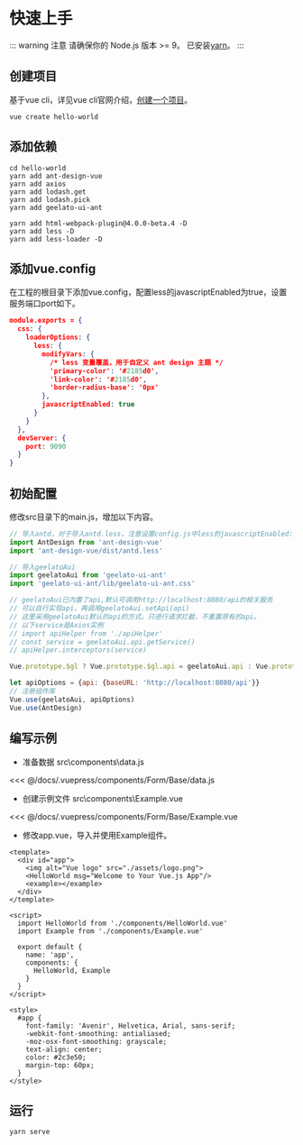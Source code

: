 # 快速上手
::: warning 注意
请确保你的 Node.js 版本 >= 9。
已安装[yarn](https://www.yarnpkg.com/zh-Hant/docs/install)。
:::

## 创建项目
基于vue cli，详见vue cli官网介绍，[创建一个项目](https://cli.vuejs.org/zh/guide/creating-a-project.html#vue-create)。
```
vue create hello-world
```

## 添加依赖
```
cd hello-world
yarn add ant-design-vue
yarn add axios
yarn add lodash.get
yarn add lodash.pick
yarn add geelato-ui-ant

yarn add html-webpack-plugin@4.0.0-beta.4 -D
yarn add less -D
yarn add less-loader -D

```
## 添加vue.config
在工程的根目录下添加vue.config，配置less的javascriptEnabled为true，设置服务端口port如下。
``` json
module.exports = {
  css: {
    loaderOptions: {
      less: {
        modifyVars: {
          /* less 变量覆盖，用于自定义 ant design 主题 */
          'primary-color': '#2185d0',
          'link-color': '#2185d0',
          'border-radius-base': '0px'
        },
        javascriptEnabled: true
      }
    }
  },
  devServer: {
    port: 9090
  }
}
```
## 初始配置

修改src目录下的main.js，增加以下内容。
``` javascript
// 导入antd，对于导入antd.less，注意设置config.js中less的javascriptEnabled: true才可正常执行
import AntDesign from 'ant-design-vue'
import 'ant-design-vue/dist/antd.less'

// 导入geelatoAui
import geelatoAui from 'geelato-ui-ant'
import 'geelato-ui-ant/lib/geelato-ui-ant.css'

// geelatoAui已内置了api,默认可调用http://localhost:8080/api的相关服务
// 可以自行实现api，再调用geelatoAui.setApi(api)
// 这里采用geelatoAui默认的api的方式。只进行请求拦截，不重置原有的api。
// 以下service是Axios实例
// import apiHelper from './apiHelper'
// const service = geelatoAui.api.getService()
// apiHelper.interceptors(service)

Vue.prototype.$gl ? Vue.prototype.$gl.api = geelatoAui.api : Vue.prototype.$gl = {api: geelatoAui.api}

let apiOptions = {api: {baseURL: 'http://localhost:8080/api'}}
// 注册组件库
Vue.use(geelatoAui, apiOptions)
Vue.use(AntDesign)

```
## 编写示例
- 准备数据
src\components\data.js

<<< @/docs/.vuepress/components/Form/Base/data.js

- 创建示例文件
src\components\Example.vue

<<< @/docs/.vuepress/components/Form/Base/Example.vue

- 修改app.vue，导入并使用Example组件。
``` vue
<template>
  <div id="app">
    <img alt="Vue logo" src="./assets/logo.png">
    <HelloWorld msg="Welcome to Your Vue.js App"/>
    <example></example>
  </div>
</template>

<script>
  import HelloWorld from './components/HelloWorld.vue'
  import Example from './components/Example.vue'

  export default {
    name: 'app',
    components: {
      HelloWorld, Example
    }
  }
</script>

<style>
  #app {
    font-family: 'Avenir', Helvetica, Arial, sans-serif;
    -webkit-font-smoothing: antialiased;
    -moz-osx-font-smoothing: grayscale;
    text-align: center;
    color: #2c3e50;
    margin-top: 60px;
  }
</style>
```
## 运行
```
yarn serve
```
